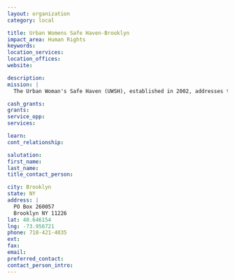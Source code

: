 ```yaml
---
layout: organization
category: local

title: Urban Womens Safe Haven-Brooklyn
impact_area: Human Rights
keywords: 
location_services: 
location_offices: 
website: 

description: 
mission: |
  The Urban Woman's Safe Haven (UWSH), established in 2002, addresses the immediate needs of women who have been battered or who are, and their children are, in imminent danger of domestic violence.The intent of the program is to help women make the transition through the period of crisis and prepare emotionally, socially, educationally and financially to establish a life independent of their abusers. UWSH brings together resources from a wide range of public and private sources in a professionally managed environment that targets each individual's specific needs.

cash_grants: 
grants: 
service_opp: 
services: 

learn: 
cont_relationship: 

salutation: 
first_name: 
last_name: 
title_contact_person: 

city: Brooklyn
state: NY
address: |
  PO Box 260057     
  Brooklyn NY 11226
lat: 40.646154
lng: -73.956721
phone: 718-421-4035
ext: 
fax: 
email: 
preferred_contact: 
contact_person_intro: 
---
```

